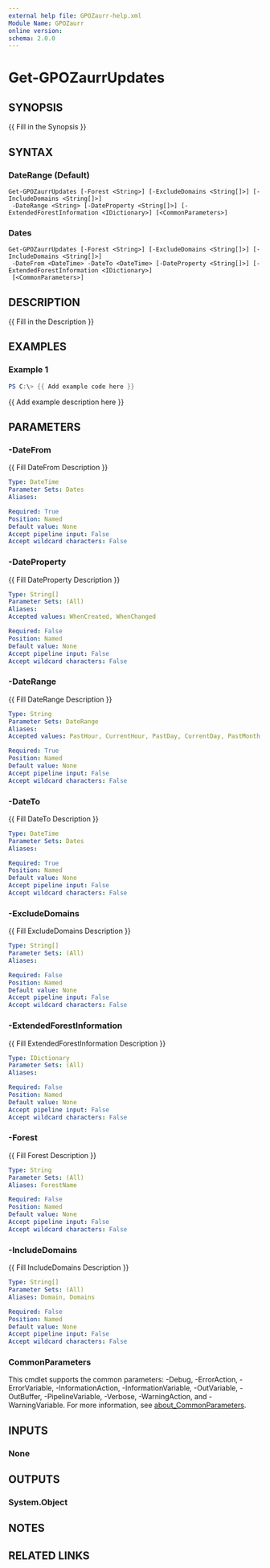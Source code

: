 ```yaml
---
external help file: GPOZaurr-help.xml
Module Name: GPOZaurr
online version:
schema: 2.0.0
---
```


# Get-GPOZaurrUpdates

## SYNOPSIS
{{ Fill in the Synopsis }}

## SYNTAX

### DateRange (Default)
```
Get-GPOZaurrUpdates [-Forest <String>] [-ExcludeDomains <String[]>] [-IncludeDomains <String[]>]
 -DateRange <String> [-DateProperty <String[]>] [-ExtendedForestInformation <IDictionary>] [<CommonParameters>]
```

### Dates
```
Get-GPOZaurrUpdates [-Forest <String>] [-ExcludeDomains <String[]>] [-IncludeDomains <String[]>]
 -DateFrom <DateTime> -DateTo <DateTime> [-DateProperty <String[]>] [-ExtendedForestInformation <IDictionary>]
 [<CommonParameters>]
```

## DESCRIPTION
{{ Fill in the Description }}

## EXAMPLES

### Example 1
```powershell
PS C:\> {{ Add example code here }}
```

{{ Add example description here }}

## PARAMETERS

### -DateFrom
{{ Fill DateFrom Description }}

```yaml
Type: DateTime
Parameter Sets: Dates
Aliases:

Required: True
Position: Named
Default value: None
Accept pipeline input: False
Accept wildcard characters: False
```

### -DateProperty
{{ Fill DateProperty Description }}

```yaml
Type: String[]
Parameter Sets: (All)
Aliases:
Accepted values: WhenCreated, WhenChanged

Required: False
Position: Named
Default value: None
Accept pipeline input: False
Accept wildcard characters: False
```

### -DateRange
{{ Fill DateRange Description }}

```yaml
Type: String
Parameter Sets: DateRange
Aliases:
Accepted values: PastHour, CurrentHour, PastDay, CurrentDay, PastMonth, CurrentMonth, PastQuarter, CurrentQuarter, Last14Days, Last21Days, Last30Days, Last7Days, Last3Days, Last1Days

Required: True
Position: Named
Default value: None
Accept pipeline input: False
Accept wildcard characters: False
```

### -DateTo
{{ Fill DateTo Description }}

```yaml
Type: DateTime
Parameter Sets: Dates
Aliases:

Required: True
Position: Named
Default value: None
Accept pipeline input: False
Accept wildcard characters: False
```

### -ExcludeDomains
{{ Fill ExcludeDomains Description }}

```yaml
Type: String[]
Parameter Sets: (All)
Aliases:

Required: False
Position: Named
Default value: None
Accept pipeline input: False
Accept wildcard characters: False
```

### -ExtendedForestInformation
{{ Fill ExtendedForestInformation Description }}

```yaml
Type: IDictionary
Parameter Sets: (All)
Aliases:

Required: False
Position: Named
Default value: None
Accept pipeline input: False
Accept wildcard characters: False
```

### -Forest
{{ Fill Forest Description }}

```yaml
Type: String
Parameter Sets: (All)
Aliases: ForestName

Required: False
Position: Named
Default value: None
Accept pipeline input: False
Accept wildcard characters: False
```

### -IncludeDomains
{{ Fill IncludeDomains Description }}

```yaml
Type: String[]
Parameter Sets: (All)
Aliases: Domain, Domains

Required: False
Position: Named
Default value: None
Accept pipeline input: False
Accept wildcard characters: False
```

### CommonParameters
This cmdlet supports the common parameters: -Debug, -ErrorAction, -ErrorVariable, -InformationAction, -InformationVariable, -OutVariable, -OutBuffer, -PipelineVariable, -Verbose, -WarningAction, and -WarningVariable. For more information, see [about_CommonParameters](http://go.microsoft.com/fwlink/?LinkID=113216).

## INPUTS

### None

## OUTPUTS

### System.Object
## NOTES

## RELATED LINKS
